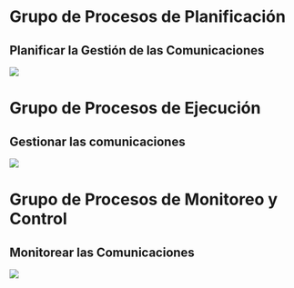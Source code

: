 # Grupo de Procesos de Planificación
## Planificar la Gestión de las Comunicaciones
**![](https://lh3.googleusercontent.com/wiaDp2537B-jUClePGPXmHF9xM9HEulq7bwDhHCw2CHP8qbQuBdG3_H_bu40zcz0AXyS7zvlRNk4CTdGvp9ju2QVrSOMRX4B-a4tw0zKctEXkP_CxG2DyoGUrSivYmd09PpBxbE)**

# Grupo de Procesos de Ejecución
## Gestionar las comunicaciones
**![](https://lh6.googleusercontent.com/oSbj6LD4ietLDifOSSXCV9J1PRqk4HH0C4AmbkUgKL_X1U7gliiF6CAFuKY84VG_iiEnvauFrpo_vfqipUSJI72aDOonMmiUHFiGQpVHfQjGH3uF9iezdaAuMJj4DodUpMmKq2o)**

# Grupo de Procesos de Monitoreo y Control
## Monitorear las Comunicaciones
**![](https://lh5.googleusercontent.com/Oyfj6FMJT4fspBfS9ZB-aDsf0HRdb3D2_ZHvrQLTP1cOw_c__--nYOYRapc1JnWrXyoLIQtJ5ibfGd6jwiU9YlHVhZUTh02iECpdYa16lGZ2kVNiTDXr9wOJoUXCoeQU59NWNq0)**

